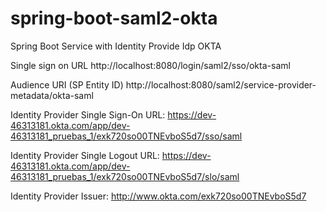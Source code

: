 # spring-boot-saml2-okta
Spring Boot Service with Identity Provide Idp OKTA

Single sign on URL 
http://localhost:8080/login/saml2/sso/okta-saml

Audience URI (SP Entity ID)
http://localhost:8080/saml2/service-provider-metadata/okta-saml

Identity Provider Single Sign-On URL:
https://dev-46313181.okta.com/app/dev-46313181_pruebas_1/exk720so00TNEvboS5d7/sso/saml

Identity Provider Single Logout URL:
https://dev-46313181.okta.com/app/dev-46313181_pruebas_1/exk720so00TNEvboS5d7/slo/saml

Identity Provider Issuer:
http://www.okta.com/exk720so00TNEvboS5d7


